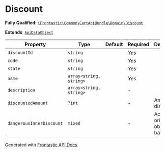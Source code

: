 #  Discount

**Fully Qualified**: [`\Frontastic\Common\CartApiBundle\Domain\Discount`](../../../../src/php/CartApiBundle/Domain/Discount.php)

**Extends**: [`ApiDataObject`](../../CoreBundle/Domain/ApiDataObject.md)

Property|Type|Default|Required|Description
--------|----|-------|--------|-----------
`discountId` | `string` |  | *Yes* | 
`code` | `string` |  | *Yes* | 
`state` | `string` |  | *Yes* | 
`name` | `array<string, string>` |  | *Yes* | 
`description` | `array<string, string>` |  | - | 
`discountedAmount` | `?int` |  | - | Amount discounted.
`dangerousInnerDiscount` | `mixed` |  | - | Access original object from backend

Generated with [Frontastic API Docs](https://github.com/FrontasticGmbH/apidocs).
